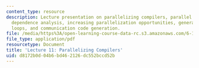 ```yaml
---
content_type: resource
description: Lecture presentation on parallelizing compilers, parallel execution,
  dependence analysis, increasing parallelization opportunities, generation of parallel
  loops, and communication code generation.
file: /media/https%3A/open-learning-course-data-rc.s3.amazonaws.com/6-189-multicore-programming-primer-january-iap-2007/d8172b0d04b6bd462126dc552bccd52b_lec11compilers.pdf
file_type: application/pdf
resourcetype: Document
title: 'Lecture 11: Parallelizing Compilers'
uid: d8172b0d-04b6-bd46-2126-dc552bccd52b
---
```

